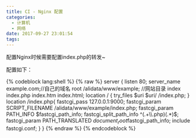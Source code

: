 ```yaml
---
title: CI - Nginx 配置
categories:
  - 计算机
  - 网络
date: 2017-09-27 23:01:54
tags:
---
```


配置Nginx时候需要配置index.php的转发~
<!-- more -->
配置如下：

{% codeblock lang:shell %}
{% raw %}
 server {
   listen 80;
   server_name example.com;//自己的域名
   root /alidata/www/example; //网站目录
   index index.php index.htm index.html;
   location / { 
     try_files $uri $uri/ /index.php;
   } 
   location /index.php{ 
     fastcgi_pass 127.0.0.1:9000;
     fastcgi_param SCRIPT_FILENAME /alidata/www/example/index.php;
     fastcgi_param PATH_INFO $fastcgi_path_info;
     fastcgi_split_path_info ^(.+\\.php)(.*)$;
     fastcgi_param PATH_TRANSLATED $document_root$fastcgi_path_info;
     include fastcgi.conf;
   } 
  }
{% endraw %}
{% endcodeblock %}
